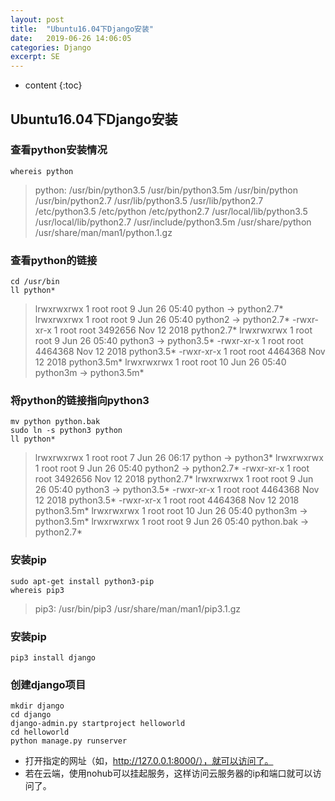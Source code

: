 ```yaml
---
layout: post
title:  "Ubuntu16.04下Django安装"
date:   2019-06-26 14:06:05
categories: Django
excerpt: SE
---
```


* content
{:toc}

## Ubuntu16.04下Django安装


### 查看python安装情况
```shell
whereis python
```

> python: /usr/bin/python3.5 /usr/bin/python3.5m /usr/bin/python /usr/bin/python2.7 /usr/lib/python3.5 /usr/lib/python2.7 /etc/python3.5 /etc/python /etc/python2.7 /usr/local/lib/python3.5 /usr/local/lib/python2.7 /usr/include/python3.5m /usr/share/python /usr/share/man/man1/python.1.gz

### 查看python的链接
```shell
cd /usr/bin
ll python*
```

> lrwxrwxrwx 1 root root       9 Jun 26 05:40 python -> python2.7*
lrwxrwxrwx 1 root root       9 Jun 26 05:40 python2 -> python2.7*
-rwxr-xr-x 1 root root 3492656 Nov 12  2018 python2.7*
lrwxrwxrwx 1 root root       9 Jun 26 05:40 python3 -> python3.5*
-rwxr-xr-x 1 root root 4464368 Nov 12  2018 python3.5*
-rwxr-xr-x 1 root root 4464368 Nov 12  2018 python3.5m*
lrwxrwxrwx 1 root root      10 Jun 26 05:40 python3m -> python3.5m*

### 将python的链接指向python3
```shell
mv python python.bak
sudo ln -s python3 python
ll python*
```

> lrwxrwxrwx 1 root root       7 Jun 26 06:17 python -> python3*
lrwxrwxrwx 1 root root       9 Jun 26 05:40 python2 -> python2.7*
-rwxr-xr-x 1 root root 3492656 Nov 12  2018 python2.7*
lrwxrwxrwx 1 root root       9 Jun 26 05:40 python3 -> python3.5*
-rwxr-xr-x 1 root root 4464368 Nov 12  2018 python3.5*
-rwxr-xr-x 1 root root 4464368 Nov 12  2018 python3.5m*
lrwxrwxrwx 1 root root      10 Jun 26 05:40 python3m -> python3.5m*
lrwxrwxrwx 1 root root       9 Jun 26 05:40 python.bak -> python2.7*

### 安装pip
```shell
sudo apt-get install python3-pip
whereis pip3
```

> pip3: /usr/bin/pip3 /usr/share/man/man1/pip3.1.gz

### 安装pip
```shell
pip3 install django
```

### 创建django项目
```shell
mkdir django
cd django
django-admin.py startproject helloworld
cd helloworld
python manage.py runserver
```

* 打开指定的网址（如，http://127.0.0.1:8000/），就可以访问了。
* 若在云端，使用nohub可以挂起服务，这样访问云服务器的ip和端口就可以访问了。
